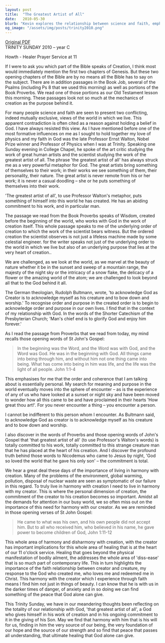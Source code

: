 ```yaml
---
layout: post
title:  "The Greatest Artist of All"
date:   2010-05-30
blurb: "Kevin explores the relationship between science and faith, emphasizing that the order and purpose observed in creation point to a personal God. He draws from biblical texts and scientific perspectives to illustrate that acknowledging God as Creator leads to recognizing order in our lives. The sermon encourages harmony with the Creator for both physical healing and peace beyond understanding."
og_image: "/assets/img/posts/trinity2010.png"
---
```

[Original PDF](/assets/pdf/trinity2010.pdf)    
TRINITY SUNDAY 2010 – year C

Howth - Healer Prayer Service at 11

If I were to ask you which part of the Bible speaks of Creation, I think most would immediately mention the first two chapters of Genesis. But these two opening chapters of the Bible are by no means all the Bible has to say on the subject. There are in addition passages in the Book Job, several of the Psalms (including Ps 8 that we used this morning) as well as portions of the Book Proverbs. We read one of those portions as our Old Testament lesson this morning. These passages look not so much at the mechanics of creation as the purpose behind it.

For many people science and faith are seen to present two conflicting, indeed mutually exclusive, views of the world in which we live. This apparent contradiction is often cited as a reason against holding a belief in God. I have always resisted this view. As I have mentioned before one of the most formative influences on me as I sought to hold together my love of physics and my faith in God was the late Professor Ernst Walton, Nobel Prize winner and Professor of Physics when I was at Trinity. Speaking one Sunday evening in College Chapel, he spoke of the art critic studying the work of great human artists and the scientist studying the work of the greatest artist of all. The phrase 'the greatest artist of all' has always struck me as a very powerful metaphor for God. The great artists bring something of themselves to their work; in their works we see something of them, their personality, their nature. The great artist is never remote from his or her work; it is never a casual doodling – she or he puts something of themselves into their work.

'The greatest artist of all', to use Professor Walton's metaphor, puts something of himself into this world he has created. He has an abiding commitment to his work, and in particular man.

The passage we read from the Book Proverbs speaks of Wisdom, created before the beginning of the world, who works with God in the work of creation itself. This whole passage speaks to me of the underlying order of creation to which the work of the scientist bears witness. But the ordered creation the scientist observes is not just a lifeless machine made by some celestial engineer. for the writer speaks not just of the underlying order to the world in which we live but also of an underlying purpose that lies at the very heart of creation..

We are challenged, as we look at the world, as we marvel at the beauty of nature whether it be in the sunset and sweep of a mountain range, the majesty of the night sky or the intricacy of a snow flake, the delicacy of a flower or the amazing world of the atom; we are challenged to look beyond all that to the God behind it all.

The German theologian, Rudolph Bultmann, wrote, 'to acknowledge God as Creator is to acknowledge myself as his creature and to bow down and worship.' To recognise order and purpose in the created order is to begin to acknowledge order and purpose in our own lives. I find that in the context of my relationship with God. In the words of the Shorter Catechism of the Presbyterian Church; 'Man's chief end is to glorify God and enjoy him forever.'

As I read the passage from Proverbs that we read from today, my mind recalls those opening words of St John's Gospel:

> In the beginning was the Word, and the Word was with God, and the Word was God. He was in the beginning with God. All things came into being through him, and without him not one thing came into being. What has come into being in him was life, and the life was the light of all people. John 1:1-4

This emphasises for me that the order and coherence that I am talking about is essentially personal. My search for meaning and purpose in the world eventually moves into the sphere of encounter – as is the experience of any of us who have looked at a sunset or night sky and have been moved to wonder how all this came to be and have proclaimed in their hearts 'How great thou art!'. For you never encounter a thing – you encounter a person.

I cannot be indifferent to this person whom I encounter. As Bultmann said, to acknowledge God as creator is to acknowledge myself as his creature and to bow down and worship.

I also discover in the words of Proverbs and those opening words of John's Gospel that 'that greatest artist of all' (to use Professor's Walton's words) is totally committed to his work, totally committed to this strange creature man that he has placed at the heart of his creation. And I discover the profound truth behind those words to Nicodemus who came to Jesus by night, 'God so loved the world that he gave his only son' – the commitment is total.

We hear a great deal these days of the importance of living in harmony with creation. Many of the problems of the environment, global warming, pollution, disposal of nuclear waste are seen as symptomatic of our failure in this regard. To truly live in harmony with creation I need to live in harmony with my creator. This is where the personal dimension of creation, the commitment of the creator to his creation becomes so important. Amidst all the demands for attention in our busy world, we so often miss out on the importance of this need for harmony with our creator. As we are reminded in those opening verses of St John Gospel:

> He came to what was his own, and his own people did not accept him. But to all who received him, who believed in his name, he gave power to become children of God, John 1:11-12

This whole area of harmony and disharmony with creation, with the creator has important implications for this whole area of healing that is at the heart of our 11 o'clock service. Healing that goes beyond the physical manifestation of bodily ailment, the addresses the whole area of 'diss-ease' that is so much part of contemporary life. This in turn highlights the importance of the faith relationship between creator and creature, my response to the God who created me, who loves me and redeemed me in Christ. This harmony with the creator which I experience through faith means I find him not just in things of beauty. I can know that he is with us in the darker times of danger, of anxiety and in so doing we can find something of the peace that God alone can give.

This Trinity Sunday, we have in our meandering thoughts been reflecting on the totality of our relationship with God, 'that greatest artist of all', a God who gives himself in his work of creation and in his ongoing commitment to it in the giving of his Son. May we find that harmony with him that is his will for us, finding in him the very source of our being, the very foundation of our hope and the source of our strength and so find that peace that passes all understanding, that ultimate healing that God alone can give.

